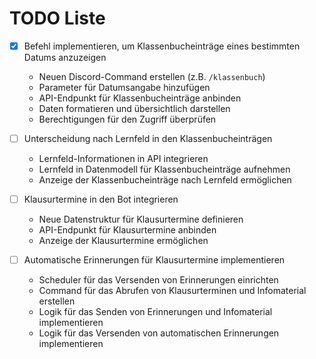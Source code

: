 # TODO Liste

- [x] Befehl implementieren, um Klassenbucheinträge eines bestimmten Datums anzuzeigen
  - Neuen Discord-Command erstellen (z.B. `/klassenbuch`)
  - Parameter für Datumsangabe hinzufügen
  - API-Endpunkt für Klassenbucheinträge anbinden
  - Daten formatieren und übersichtlich darstellen
  - Berechtigungen für den Zugriff überprüfen

- [ ] Unterscheidung nach Lernfeld in den Klassenbucheinträgen
  - Lernfeld-Informationen in API integrieren
  - Lernfeld in Datenmodell für Klassenbucheinträge aufnehmen
  - Anzeige der Klassenbucheinträge nach Lernfeld ermöglichen

- [ ] Klausurtermine in den Bot integrieren
  - Neue Datenstruktur für Klausurtermine definieren
  - API-Endpunkt für Klausurtermine anbinden
  - Anzeige der Klausurtermine ermöglichen

- [ ] Automatische Erinnerungen für Klausurtermine implementieren
  - Scheduler für das Versenden von Erinnerungen einrichten
  - Command für das Abrufen von Klausurterminen und Infomaterial erstellen
  - Logik für das Senden von Erinnerungen und Infomaterial implementieren
  - Logik für das Versenden von automatischen Erinnerungen implementieren